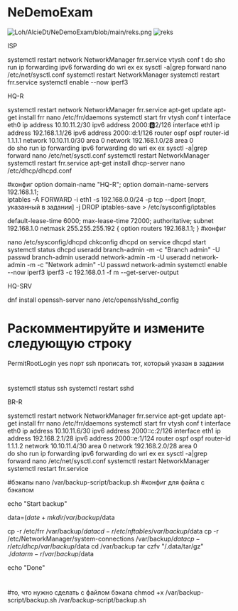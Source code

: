 # NeDemoExam
![Loh](https://github.com)/AlcieDt/NeDemoExam/blob/main/reks.png
![reks](https://github.com/AlcieDt/NeDemoExam/assets/151376255/49f4b6f8-4d38-4173-8d15-dcbe40ff331a)

ISP

systemctl restart network NetworkManager frr.service 
vtysh 
conf t
do sho run
ip forwarding
ipv6 forwarding
do wri
ex
ex
sysctl -a|grep forward
nano /etc/net/sysctl.conf
systemctl restart NetworkManager
systemctl restart frr.service
systemctl enable --now iperf3

HQ-R

systemctl restart network NetworkManager frr.service
apt-get update
apt-get install frr
nano /etc/frr/daemons
systemctl start frr
vtysh
conf t
interface eth0
ip address 10.10.11.2/30
ipv6 address 2000::b:2/126
interface eth1
ip address 192.168.1.1/26
ipv6 address 2000::d:1/126
router ospf
ospf router-id 1.1.1.1
network 10.10.11.0/30 area 0
network 192.168.1.0/28 area 0    
do sho run
ip forwarding
ipv6 forwarding
do wri
ex
ex
sysctl -a|grep forward
nano /etc/net/sysctl.conf
systemctl restart NetworkManager
systemctl restart frr.service
apt-get install dhcp-server
nano /etc/dhcp/dhcpd.conf

#конфиг
option domain-name "HQ-R";
option domain-name-servers 192.168.1.1;                                             
iptables -A FORWARD -i eth1 -s 192.168.0.0/24 -p tcp --dport [порт, указанный в задании] -j DROP
iptables-save > /etc/sysconfig/iptables    
                                                                                          
default-lease-time 6000;
max-lease-time 72000;
authoritative;
subnet 192.168.1.0 netmask 255.255.255.192 {
option routers 192.168.1.1;
} 
#конфиг

nano /etc/sysconfig/dhcpd
chkconfig dhcpd on
service dhcpd start
systemctl status dhcpd
useradd branch-admin -m -c "Branch admin" -U
passwd branch-admin 
useradd network-admin -m -U
useradd network-admin -m -c "Network admin" -U
passwd network-admin
systemctl enable --now iperf3
iperf3 -c 192.168.0.1 -f m --get-server-output

HQ-SRV

dnf install openssh-server
nano /etc/openssh/sshd_config
# Раскомментируйте и измените следующую строку
PermitRootLogin yes
порт ssh прописать тот, который указан в задании
# 
systemctl status ssh
systemctl restart sshd

BR-R

systemctl restart network NetworkManager frr.service
apt-get update
apt-get install frr
nano /etc/frr/daemons
systemctl start frr
vtysh
conf t
interface eth0
ip address 10.10.11.6/30
ipv6 address 2000::c:2/126
interface eth1
ip address 192.168.2.1/28
ipv6 address 2000::e:1/124
router ospf
ospf router-id 1.1.1.2
network 10.10.11.4/30 area 0
network 192.168.2.0/28 area 0    
do sho run
ip forwarding
ipv6 forwarding
do wri
ex
ex
sysctl -a|grep forward
nano /etc/net/sysctl.conf
systemctl restart NetworkManager
systemctl restart frr.service

#бэкапы
nano /var/backup-script/backup.sh
#конфиг для файла с бэкапом

echo "Start backup"

data=$(date +%d.%m.%Y-%H:%M:S)
mkdir /var/backup/$data

cp -r /etc/frr /var/backup/$data
cd -r /etc/nftables /var/backup/$data
cp -r /etc/NetworkManager/system-connections  /var/backup/$data
cp -r /etc/dhcp /var/backup/$data
cd /var/backup
tar czfv "/.data/tar/gz" ./$data
rm -r /var/backup/$data

echo "Done"
#

#то, что нужно сделать с файлом бэкапа
chmod +x /var/backup-script/backup.sh
/var/backup-script/backup.sh
